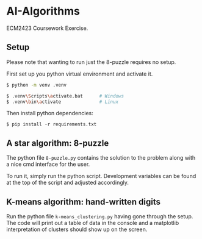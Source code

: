 # AI-Algorithms

ECM2423 Coursework Exercise.

## Setup

Please note that wanting to run just the 8-puzzle requires no setup.

First set up you python virtual environment and activate it.

```bash
$ python -m venv .venv

$ .venv\Scripts\activate.bat      # Windows
$ .venv\bin\activate              # Linux
```

Then install python dependencies:
```
$ pip install -r requirements.txt
```

## A star algorithm: 8-puzzle

The python file `8-puzzle.py` contains the solution to the problem along with a nice cmd interface for the user.

To run it, simply run the python script. Development variables can be found at the top of the script and adjusted accordingly.

## K-means algorithm: hand-written digits 

Run the python file `k-means_clustering.py` having gone through the setup. The code will print out a table of data
in the console and a matplotlib interpretation of clusters should show up on the screen.